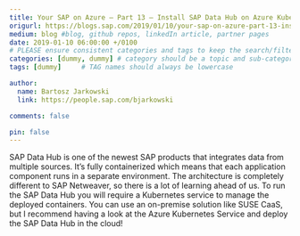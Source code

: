 ```yaml
---
title: Your SAP on Azure – Part 13 – Install SAP Data Hub on Azure Kubernetes Service
origurl: https://blogs.sap.com/2019/01/10/your-sap-on-azure-part-13-install-sap-data-hub-on-azure-kubernetes-service/
medium: blog #blog, github repos, linkedIn article, partner pages
date: 2019-01-10 06:00:00 +/0100
# PLEASE ensure consistent categories and tags to keep the search/filtering meaningful!
categories: [dummy, dummy] # category should be a topic and sub-category primary product
tags: [dummy]     # TAG names should always be lowercase

author:
  name: Bartosz Jarkowski
  link: https://people.sap.com/bjarkowski

comments: false

pin: false
---
```

SAP Data Hub is one of the newest SAP products that integrates data from multiple sources. It’s fully containerized which means that each application component runs in a separate environment. The architecture is completely different to SAP Netweaver, so there is a lot of learning ahead of us. To run the SAP Data Hub you will require a Kubernetes service to manage the deployed containers. You can use an on-premise solution like SUSE CaaS, but I recommend having a look at the Azure Kubernetes Service and deploy the SAP Data Hub in the cloud!
